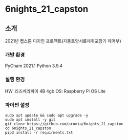 # 6nights_21_capston

## 소개
2021년 켑스톤 디자인 프로젝트(자동토양시료채취포장기 제어부)

### 개발 환경
PyCham 2021.1
Python 3.9.4

### 실행 환경
HW: 라즈베리파이 4B 4gb
OS: Raspberry Pi OS Lite

### 파이썬 설정
```
sudo apt update && sudo apt upgrade -y
sudo apt install -y git
git clone https://github.com/arumia/6nights_21_capston
cd 6nights_21_capston
pip3 install -r requirments.txt
```